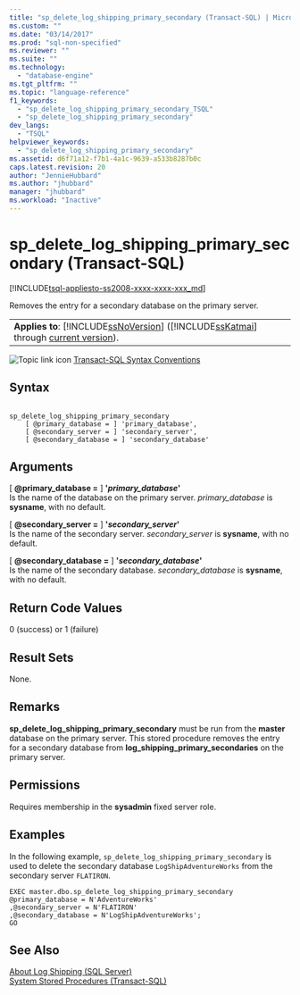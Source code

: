 ```yaml
---
title: "sp_delete_log_shipping_primary_secondary (Transact-SQL) | Microsoft Docs"
ms.custom: ""
ms.date: "03/14/2017"
ms.prod: "sql-non-specified"
ms.reviewer: ""
ms.suite: ""
ms.technology: 
  - "database-engine"
ms.tgt_pltfrm: ""
ms.topic: "language-reference"
f1_keywords: 
  - "sp_delete_log_shipping_primary_secondary_TSQL"
  - "sp_delete_log_shipping_primary_secondary"
dev_langs: 
  - "TSQL"
helpviewer_keywords: 
  - "sp_delete_log_shipping_primary_secondary"
ms.assetid: d6f71a12-f7b1-4a1c-9639-a533b8287b0c
caps.latest.revision: 20
author: "JennieHubbard"
ms.author: "jhubbard"
manager: "jhubbard"
ms.workload: "Inactive"
---
```

# sp_delete_log_shipping_primary_secondary (Transact-SQL)
[!INCLUDE[tsql-appliesto-ss2008-xxxx-xxxx-xxx_md](../../includes/tsql-appliesto-ss2008-xxxx-xxxx-xxx-md.md)]

  Removes the entry for a secondary database on the primary server.  
  
||  
|-|  
|**Applies to**: [!INCLUDE[ssNoVersion](../../includes/ssnoversion-md.md)] ([!INCLUDE[ssKatmai](../../includes/sskatmai-md.md)] through [current version](http://go.microsoft.com/fwlink/p/?LinkId=299658)).|  
  
 ![Topic link icon](../../database-engine/configure-windows/media/topic-link.gif "Topic link icon") [Transact-SQL Syntax Conventions](../../t-sql/language-elements/transact-sql-syntax-conventions-transact-sql.md)  
  
## Syntax  
  
```  
  
sp_delete_log_shipping_primary_secondary  
    [ @primary_database = ] 'primary_database',   
    [ @secondary_server = ] 'secondary_server',   
    [ @secondary_database = ] 'secondary_database'  
```  
  
## Arguments  
 [ **@primary_database =** ] **'***primary_database***'**  
 Is the name of the database on the primary server. *primary_database* is **sysname**, with no default.  
  
 [ **@secondary_server =** ] **'***secondary_server***'**  
 Is the name of the secondary server. *secondary_server* is **sysname**, with no default.  
  
 [ **@secondary_database =** ] **'***secondary_database***'**  
 Is the name of the secondary database. *secondary_database* is **sysname**, with no default.  
  
## Return Code Values  
 0 (success) or 1 (failure)  
  
## Result Sets  
 None.  
  
## Remarks  
 **sp_delete_log_shipping_primary_secondary** must be run from the **master** database on the primary server. This stored procedure removes the entry for a secondary database from **log_shipping_primary_secondaries** on the primary server.  
  
## Permissions  
 Requires membership in the **sysadmin** fixed server role.  
  
## Examples  
 In the following example, `sp_delete_log_shipping_primary_secondary` is used to delete the secondary database `LogShipAdventureWorks` from the secondary server `FLATIRON`.  
  
```  
EXEC master.dbo.sp_delete_log_shipping_primary_secondary  
@primary_database = N'AdventureWorks'  
,@secondary_server = N'FLATIRON'  
,@secondary_database = N'LogShipAdventureWorks';  
GO  
```  
  
## See Also  
 [About Log Shipping &#40;SQL Server&#41;](../../database-engine/log-shipping/about-log-shipping-sql-server.md)   
 [System Stored Procedures &#40;Transact-SQL&#41;](../../relational-databases/system-stored-procedures/system-stored-procedures-transact-sql.md)  
  
  
